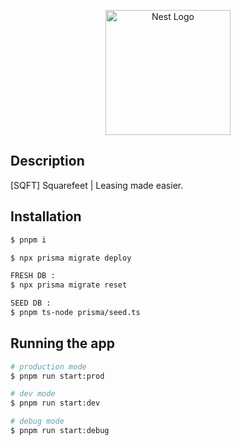 <p align="center">
  <img src="https://nestjs.com/img/logo-small.svg" width="200" alt="Nest Logo" />
</p>

## Description

[SQFT] Squarefeet | Leasing made easier.

## Installation

```bash
$ pnpm i

$ npx prisma migrate deploy

FRESH DB :
$ npx prisma migrate reset

SEED DB :
$ pnpm ts-node prisma/seed.ts
```

## Running the app

```bash
# production mode
$ pnpm run start:prod

# dev mode
$ pnpm run start:dev

# debug mode
$ pnpm run start:debug
```
